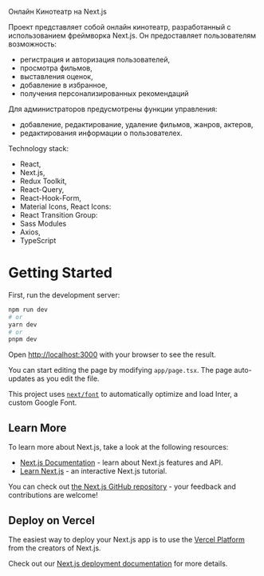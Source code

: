 Онлайн Кинотеатр на Next.js

Проект представляет собой онлайн кинотеатр, разработанный с использованием фреймворка Next.js. Он предоставляет пользователям возможность:
- регистрация и авторизация пользователей,
- просмотра фильмов,
- выставления оценок, 
- добавление в избранное,
- получения персонализированных рекомендаций

Для администраторов предусмотрены функции управления:
- добавление, редактирование, удаление фильмов, жанров, актеров,
- редактирования информации о пользователех.

Technology stack:

- React,
- Next.js,
- Redux Toolkit,
- React-Query,
- React-Hook-Form,
- Material Icons, React Icons:
- React Transition Group:
- Sass Modules
- Axios,
- TypeScript

# Getting Started

First, run the development server:

```bash
npm run dev
# or
yarn dev
# or
pnpm dev
```

Open [http://localhost:3000](http://localhost:3000) with your browser to see the result.

You can start editing the page by modifying `app/page.tsx`. The page auto-updates as you edit the file.

This project uses [`next/font`](https://nextjs.org/docs/basic-features/font-optimization) to automatically optimize and load Inter, a custom Google Font.

## Learn More

To learn more about Next.js, take a look at the following resources:

- [Next.js Documentation](https://nextjs.org/docs) - learn about Next.js features and API.
- [Learn Next.js](https://nextjs.org/learn) - an interactive Next.js tutorial.

You can check out [the Next.js GitHub repository](https://github.com/vercel/next.js/) - your feedback and contributions are welcome!

## Deploy on Vercel

The easiest way to deploy your Next.js app is to use the [Vercel Platform](https://vercel.com/new?utm_medium=default-template&filter=next.js&utm_source=create-next-app&utm_campaign=create-next-app-readme) from the creators of Next.js.

Check out our [Next.js deployment documentation](https://nextjs.org/docs/deployment) for more details.

